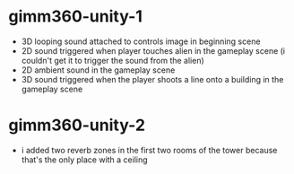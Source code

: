 # gimm360-unity-1
- 3D looping sound attached to controls image in beginning scene
- 2D sound triggered when player touches alien in the gameplay scene (i couldn't get it to trigger the sound from the alien)
- 2D ambient sound in the gameplay scene
- 3D sound triggered when the player shoots a line onto a building in the gameplay scene

# gimm360-unity-2
- i added two reverb zones in the first two rooms of the tower because that's the only place with a ceiling
